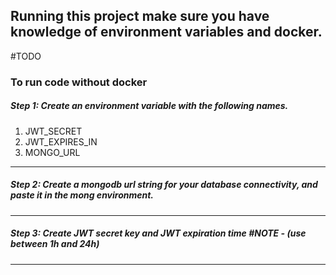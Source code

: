 ## Running this project make sure you have knowledge of environment variables and docker.

#TODO 

### To run code without docker
##### Step 1: Create an environment variable with the following names.

1. JWT_SECRET
2. JWT_EXPIRES_IN
3. MONGO_URL

---
##### Step 2: Create a mongodb url string for your database connectivity, and paste it in the mong environment.
___

##### Step 3: Create JWT secret key and JWT expiration time #NOTE - (use between 1h and 24h)

-------------------------